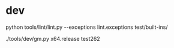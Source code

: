 

# dev

python tools/lint/lint.py --exceptions lint.exceptions test/built-ins/


./tools/dev/gm.py x64.release test262